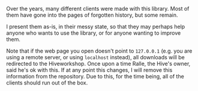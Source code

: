 Over the years, many different clients were made with this library. Most of them have gone into the pages of forgotten history, but some remain.

I present them as-is, in their messy state, so that they may perhaps help anyone who wants to use the library, or for anyone wanting to improve them.

Note that if the web page you open doesn't point to `127.0.0.1` (e.g. you are using a remote server, or using `localhost` instead), all downloads will be redirected to the Hiveworkshop. Once upon a time Ralle, the Hive's owner, said he's ok with this. If at any point this changes, I will remove this information from the repository.
Due to this, for the time being, all of the clients should run out of the box.
